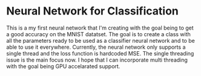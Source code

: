 # Neural Network for Classification
This is a my first neural network that I'm creating with the goal being to get a good accuracy on the MNIST datatset.
The goal is to create a class with all the parameters ready to be used as a classifier neural network and to be able to use it everywhere.
Currently, the neural network only supports a single thread and the loss function is hardcoded MSE. The single threading issue is the main focus now.
I hope that I can incorporate multi threading with the goal being GPU accelarated support.
